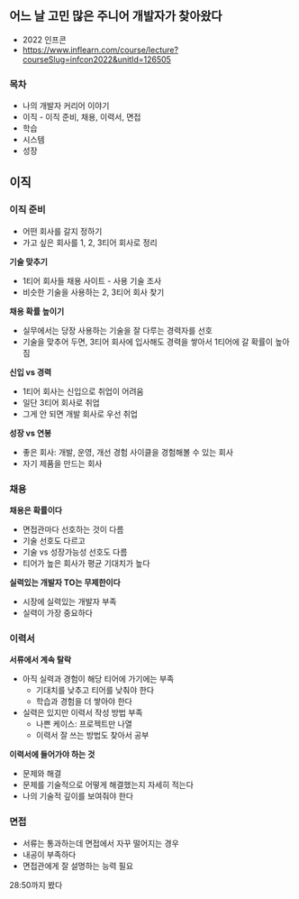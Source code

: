 ## 어느 날 고민 많은 주니어 개발자가 찾아왔다

- 2022 인프콘
- https://www.inflearn.com/course/lecture?courseSlug=infcon2022&unitId=126505

### 목차

- 나의 개발자 커리어 이야기
- 이직 - 이직 준비, 채용, 이력서, 면접
- 학습
- 시스템
- 성장

## 이직

### 이직 준비

- 어떤 회사를 갈지 정하기
- 가고 싶은 회사를 1, 2, 3티어 회사로 정리

**기술 맞추기**

- 1티어 회사들 채용 사이트 - 사용 기술 조사
- 비슷한 기술을 사용하는 2, 3티어 회사 찾기

**채용 확률 높이기**

- 실무에서는 당장 사용하는 기술을 잘 다루는 경력자를 선호
- 기술을 맞추어 두면, 3티어 회사에 입사해도 경력을 쌓아서 1티어에 갈 확률이 높아짐

**신입 vs 경력**

- 1티어 회사는 신입으로 취업이 어려움
- 일단 3티어 회사로 취업
- 그게 안 되면 개발 회사로 우선 취업

**성장 vs 연봉**

- 좋은 회사: 개발, 운영, 개선 경험 사이클을 경험해볼 수 있는 회사
- 자기 제품을 만드는 회사

### 채용

**채용은 확률이다**

- 면접관마다 선호하는 것이 다름
- 기술 선호도 다르고
- 기술 vs 성장가능성 선호도 다름
- 티어가 높은 회사가 평균 기대치가 높다

**실력있는 개발자 TO는 무제한이다**

- 시장에 실력있는 개발자 부족
- 실력이 가장 중요하다

### 이력서

**서류에서 계속 탈락**

- 아직 실력과 경험이 해당 티어에 가기에는 부족
  - 기대치를 낮추고 티어를 낮춰야 한다
  - 학습과 경험을 더 쌓아야 한다
- 실력은 있지만 이력서 작성 방법 부족
  - 나쁜 케이스: 프로젝트만 나열
  - 이력서 잘 쓰는 방법도 찾아서 공부

**이력서에 들어가야 하는 것**

- 문제와 해결
- 문제를 기술적으로 어떻게 해결했는지 자세히 적는다
- 나의 기술적 깊이를 보여줘야 한다

### 면접

- 서류는 통과하는데 면접에서 자꾸 떨어지는 경우
- 내공이 부족하다
- 면접관에게 잘 설명하는 능력 필요

28:50까지 봤다
